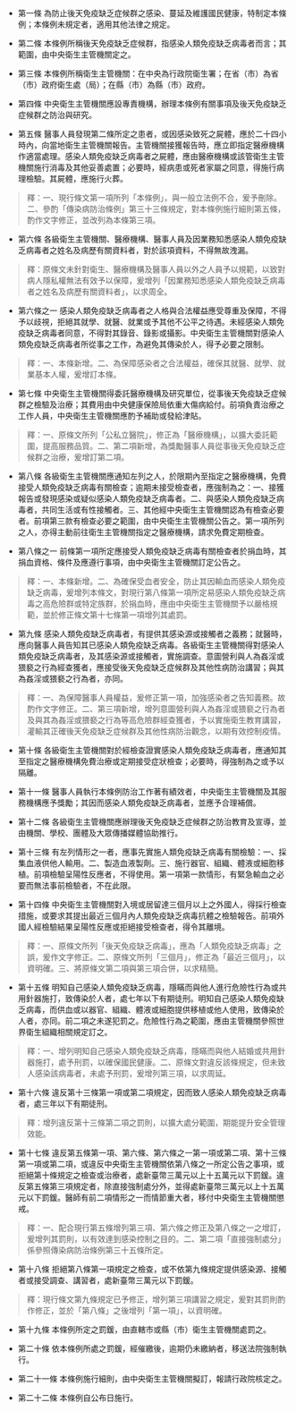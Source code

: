 * 第一條 為防止後天免疫缺乏症候群之感染、蔓延及維護國民健康，特制定本條例；本條例未規定者，適用其他法律之規定。

* 第二條 本條例所稱後天免疫缺乏症候群，指感染人類免疫缺乏病毒者而言；其範圍，由中央衛生主管機關定之。

* 第三條 本條例所稱衛生主管機關：在中央為行政院衛生署；在省（市）為省（市）政府衛生處（局）；在縣（市）為縣（市）政府。

* 第四條 中央衛生主管機關應設專責機構，辦理本條例有關事項及後天免疫缺乏症候群之防治與研究。

* 第五條 醫事人員發現第二條所定之患者，或因感染致死之屍體，應於二十四小時內，向當地衛生主管機關報告。主管機關接獲報告時，應立即指定醫療機構作適當處理。感染人類免疫缺乏病毒者之屍體，應由醫療機構或該管衛生主管機關施行消毒及其他妥善處置；必要時，經病患或死者家屬之同意，得施行病理檢驗。其屍體，應施行火葬。

> 釋：一、現行條文第一項所列「本條例」，與一般立法例不合，爰予刪除。二、參酌「傳染病防治條例」第三十三條規定，對本條例施行細則第五條，酌作文字修正，並改列為本條第三項。

* 第六條 各級衛生主管機關、醫療機構、醫事人員及因業務知悉感染人類免疫缺乏病毒者之姓名及病歷有關資料者，對於該項資料，不得無故洩漏。

> 釋：原條文未針對衛生、醫療機構及醫事人員以外之人員予以規範，以致對病人隱私權無法有效予以保障，爰增列「因業務知悉感染人類免疫缺乏病毒者之姓名及病歷有關資料者」，以求周全。

* 第六條之一 感染人類免疫缺乏病毒者之人格與合法權益應受尊重及保障，不得予以歧視，拒絕其就學、就醫、就業或予其他不公平之待遇。未經感染人類免疫缺乏病毒者同意，不得對其錄音、錄影或攝影。中央衛生主管機關對感染人類免疫缺乏病毒者所從事之工作，為避免其傳染於人，得予必要之限制。

> 釋：一、本條新增。二、為保障感染者之合法權益，確保其就醫、就學、就業基本人權，爰增訂本條。

* 第七條 中央衛生主管機關得委託醫療機構及研究單位，從事後天免疫缺乏症候群之檢驗及治療；其費用由中央健康保險局依重大傷病給付。前項負責治療之工作人員，中央衛生主管機關應酌予補助或發給津貼。

> 釋：一、原條文所列「公私立醫院」，修正為「醫療機構」，以擴大委託範圍，提高服務品質。二、第二項新增，為獎勵醫事人員從事後天免疫缺乏症候群之治療，爰增訂第二項。

* 第八條 各級衛生主管機關應通知左列之人，於限期內至指定之醫療機構，免費接受人類免疫缺乏病毒有關檢查；逾期未接受檢查者，應強制為之：一、接獲報告或發現感染或疑似感染人類免疫缺乏病毒者。二、與感染人類免疫缺乏病毒者，共同生活或有性接觸者。三、其他經中央衛生主管機關認為有檢查必要者。前項第三款有檢查必要之範圍，由中央衛生主管機關公告之。第一項所列之人，亦得主動前往衛生主管機關指定之醫療機構，請求免費定期檢查。

* 第八條之一 前條第一項所定應接受人類免疫缺乏病毒有關檢查者於捐血時，其捐血資格、條件及應遵行事項，由中央衛生主管機關訂定公告之。

> 釋：一、本條新增。二、為確保受血者安全，防止其因輸血而感染人類免疫缺乏病毒，爰增列本條文，對現行第八條第一項所定易感染人類免疫缺乏病毒之高危險群或特定族群，於捐血時，應由中央衛生主管機關予以嚴格規範，並於修正條文第十七條第一項增列其處罰。

* 第九條 感染人類免疫缺乏病毒者，有提供其感染源或接觸者之義務；就醫時，應向醫事人員告知其已感染人類免疫缺乏病毒。各級衛生主管機關得對感染人類免疫缺乏病毒者，及其感染源或接觸者，實施調查。意圖營利與人為姦淫或猥褻之行為經查獲者，應接受後天免疫缺乏症候群及其他性病防治講習；與其為姦淫或猥褻之行為者，亦同。

> 釋：一、為保障醫事人員權益，爰修正第一項，加強感染者之告知義務。故酌作文字修正。二、第三項新增，增列意圖營利與人為姦淫或猥褻之行為者及與其為姦淫或猥褻之行為等高危險群經查獲者，予以實施衛生教育講習，灌輸其正確後天免疫缺乏症候群及其他性病防治觀念，以期有效控制疫情。

* 第十條 各級衛生主管機關對於經檢查證實感染人類免疫缺乏病毒者，應通知其至指定之醫療機構免費治療或定期接受症狀檢查；必要時，得強制為之或予以隔離。

* 第十一條 醫事人員執行本條例防治工作著有績效者，中央衛生主管機關及其服務機構應予獎勵；其因而感染人類免疫缺乏病毒者，並應予合理補償。

* 第十二條 各級衛生主管機關應辦理後天免疫缺乏症候群之防治教育及宣導，並由機關、學校、團體及大眾傳播媒體協助推行。

* 第十三條 有左列情形之一者，應事先實施人類免疫缺乏病毒有關檢驗：一、採集血液供他人輸用。二、製造血液製劑。三、施行器官、組織、體液或細胞移植。前項檢驗呈陽性反應者，不得使用。第一項第一款情形，有緊急輸血之必要而無法事前檢驗者，不在此限。

* 第十四條 中央衛生主管機關對入境或居留達三個月以上之外國人，得採行檢查措施，或要求其提出最近三個月內人類免疫缺乏病毒抗體之檢驗報告。前項外國人經檢驗結果呈陽性反應或拒絕接受檢查者，得令其離境。

> 釋：一、原條文所列「後天免疫缺乏病毒」，應為「人類免疫缺乏病毒」之誤，爰作文字修正。二、原條文所列「三個月」，修正為「最近三個月」，以資明確。三、將原條文第二項與第三項合併，以求精簡。

* 第十五條 明知自己感染人類免疫缺乏病毒，隱瞞而與他人進行危險性行為或共用針器施打，致傳染於人者，處七年以下有期徒刑。明知自己感染人類免疫缺乏病毒，而供血或以器官、組織、體液或細胞提供移植或他人使用，致傳染於人者，亦同。前二項之未遂犯罰之。危險性行為之範圍，應由主管機關參照世界衛生組織相關規定訂之。

> 釋：一、增列明知自己感染人類免疫缺乏病毒，隱瞞而與他人結婚或共用針器施打，處予刑罰，以確保國民健康。二、原條文對違反該條規定，但未致人感染該病毒者，未處予刑罰，爰增列第三項，以求周延。

* 第十六條 違反第十三條第一項或第二項規定，因而致人感染人類免疫缺乏病毒者，處三年以下有期徒刑。

> 釋：增列違反第十三條第二項之罰則，以擴大處分範圍，期能提升安全管理效能。

* 第十七條 違反第五條第一項、第六條、第六條之一第一項或第二項、第十三條第一項或第二項，或違反中央衛生主管機關依第八條之一所定公告之事項，或拒絕第十條規定之檢查或治療者，處新臺幣三萬元以上十五萬元以下罰鍰。違反第五條第三項規定者，除直接強制處分外，並得處新臺幣三萬元以上十五萬元以下罰鍰。醫師有前二項情形之一而情節重大者，移付中央衛生主管機關懲戒。

> 釋：一、配合現行第五條增列第三項、第六條之修正及第八條之一之增訂，爰增列其罰則，以有效達到感染控制之目的。二、第二項「直接強制處分」係參照傳染病防治條例第三十五條所定。

* 第十八條 拒絕第八條第一項規定之檢查，或不依第九條規定提供感染源、接觸者或接受調查、講習者，處新臺幣三萬元以下罰鍰。

> 釋：現行條文第九條規定已予修正，增列第三項講習之規定，爰對其罰則酌作修正，並於「第八條」之後增列「第一項」，以資明確。

* 第十九條 本條例所定之罰鍰，由直轄市或縣（市）衛生主管機關處罰之。

* 第二十條 依本條例所處之罰鍰，經催繳後，逾期仍未繳納者，移送法院強制執行。

* 第二十一條 本條例施行細則，由中央衛生主管機關擬訂，報請行政院核定之。

* 第二十二條 本條例自公布日施行。

